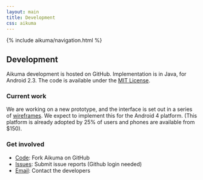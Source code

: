 ```yaml
---
layout: main
title: Development
css: aikuma
---
```

{% include aikuma/navigation.html %}

## Development

Aikuma development is hosted on GitHub.
Implementation is in Java, for Android 2.3.
The code is available under the [MIT License](http://en.wikipedia.org/wiki/MIT_License).

### Current work

We are working on a new prototype, and the interface is set out in a series of [wireframes](./design.html).
We expect to implement this for the Android 4 platform. (This platform is already adopted by 25% of users and phones are available from $150).

### Get involved

* [Code](http://github.com/langtech/aikuma): Fork Aikuma on GitHub
* [Issues](http://github.com/langtech/aikuma/issues): Submit issue reports (Github login needed)
* [Email](mailto:lp20@gmail.com): Contact the developers

